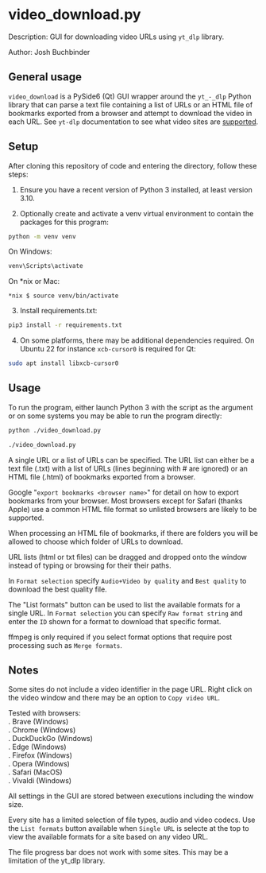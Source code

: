 # video_download.py  

Description: GUI for downloading video URLs using `yt_dlp` library.  

Author: Josh Buchbinder  

## General usage  

`video_download` is a PySide6 (Qt) GUI wrapper around the `yt_-_dlp`
Python library that can parse a text file containing a list of URLs
or an HTML file of bookmarks exported from a browser and attempt to
download the video in each URL. See `yt-dlp` documentation to see
what video sites are
[supported](https://github.com/yt-dlp/yt-dlp/blob/master/supportedsites.md).

## Setup  

After cloning this repository of code and entering the directory,
follow these steps:  

1. Ensure you have a recent version of Python 3 installed, at least
version 3.10.  

2. Optionally create and activate a venv virtual environment to contain
the packages for this program:  

```bash
python -m venv venv
```

On Windows:  

```bash
venv\Scripts\activate
```

On *nix or Mac:  

```
*nix $ source venv/bin/activate
```

3. Install requirements.txt:  

```bash
pip3 install -r requirements.txt
```

4. On some platforms, there may be additional dependencies required. On
Ubuntu 22 for instance `xcb-cursor0` is required for Qt:  

```bash
sudo apt install libxcb-cursor0
```

## Usage  

To run the program, either launch Python 3 with the script as the argument or
on some systems you may be able to run the program directly:  

```bash
python ./video_download.py
```

```bash
./video_download.py
```

A single URL or a list of URLs can be specified. The URL list can either be
a text file (.txt) with a list of URLs (lines beginning with # are ignored)
or an HTML file (.html) of bookmarks exported from a browser.  

Google "`export bookmarks <browser name>`" for detail on how to export
bookmarks from your browser. Most browsers except for Safari (thanks Apple)
use a common HTML file format so unlisted browsers are likely to be
supported.  

When processing an HTML file of bookmarks, if there are folders you will be
allowed to choose which folder of URLs to download.  

URL lists (html or txt files) can be dragged and dropped onto the window
instead of typing or browsing for their their paths.  

In `Format selection` specify `Audio+Video by quality` and `Best quality` to
download the best quality file.  

The "List formats" button can be used to list the available formats for a
single URL. In `Format selection` you can specify `Raw format string` and
enter the `ID` shown for a format to download that specific format.  

ffmpeg is only required if you select format options that require post
processing such as `Merge formats`.  

## Notes  

Some sites do not include a video identifier in the page URL. Right
click on the video window and there may be an option to
`Copy video URL`.

Tested with browsers:  
. Brave (Windows)  
. Chrome (Windows)  
. DuckDuckGo (Windows)  
. Edge (Windows)  
. Firefox (Windows)  
. Opera (Windows)  
. Safari (MacOS)  
. Vivaldi (Windows)  

All settings in the GUI are stored between executions including the window
size.  

Every site has a limited selection of file types, audio and video codecs. Use
the `List formats` button available when `Single URL` is selecte at the top
to view the available formats for a site based on any video URL.

The file progress bar does not work with some sites. This may be a limitation
of the yt_dlp library.  
